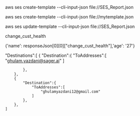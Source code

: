 aws ses create-template --cli-input-json file://SES_Report.json

aws ses create-template --cli-input-json file://mytemplate.json

aws ses update-template --cli-input-json file://SES_Report.json

change_cust_health

{'name': responseJson[0][0]["change_cust_health"],'age': '27'}


"Destinations":[
        {
            "Destination":{
                "ToAddresses":[
                    "ghulam.yazdani@sager.ai"
                ]
                    
            },
        },
        {
            "Destination":{
                "ToAddresses":[
                    "ghulamyazdani12@gmail.com"
                ]
            },
        },
    ]
